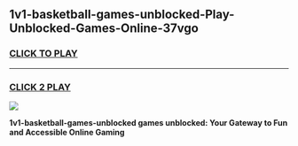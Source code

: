 
## 1v1-basketball-games-unblocked-Play-Unblocked-Games-Online-37vgo
<h3>
<a href="https://premium76.site?title=1v1-basketball-games-unblocked&ref=24A">CLICK TO PLAY</a></h3>
<hr>

<h3>
<a href="https://premium76.site?title=1v1-basketball-games-unblocked&ref=24A">CLICK 2 PLAY</a>
  
</h3>

<a href="https://premium76.site?title=1v1-basketball-games-unblocked&ref=24A"><img src="https://clearcache.store/games.png"></a>


**1v1-basketball-games-unblocked games unblocked: Your Gateway to Fun and Accessible Online Gaming**
